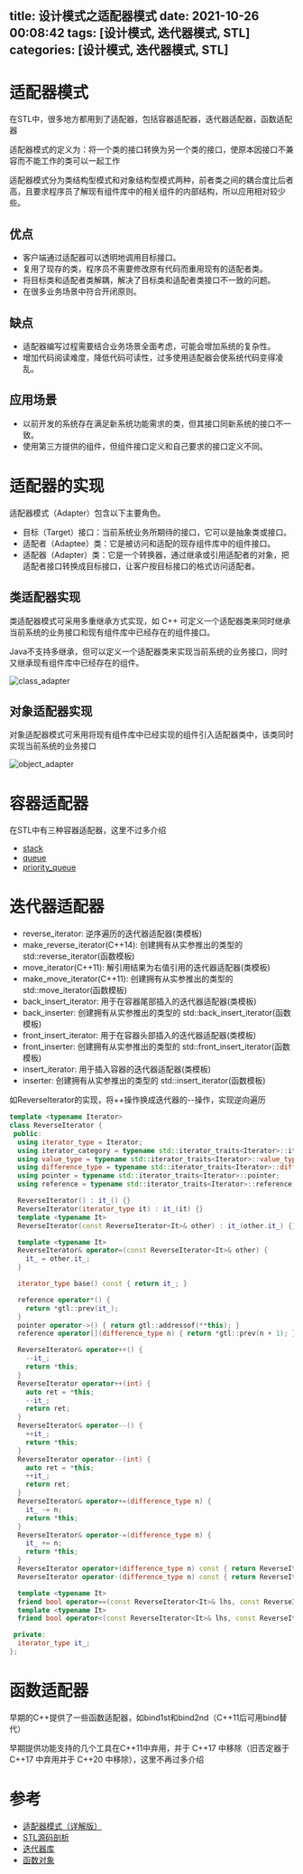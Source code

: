 title: 设计模式之适配器模式
date: 2021-10-26 00:08:42
tags: [设计模式, 迭代器模式, STL]
categories: [设计模式, 迭代器模式, STL]
---

# 适配器模式

在STL中，很多地方都用到了适配器，包括容器适配器，迭代器适配器，函数适配器

适配器模式的定义为：将一个类的接口转换为另一个类的接口，使原本因接口不兼容而不能工作的类可以一起工作

适配器模式分为类结构型模式和对象结构型模式两种，前者类之间的耦合度比后者高，且要求程序员了解现有组件库中的相关组件的内部结构，所以应用相对较少些。

## 优点

- 客户端通过适配器可以透明地调用目标接口。
- 复用了现存的类，程序员不需要修改原有代码而重用现有的适配者类。
- 将目标类和适配者类解耦，解决了目标类和适配者类接口不一致的问题。
- 在很多业务场景中符合开闭原则。

## 缺点

- 适配器编写过程需要结合业务场景全面考虑，可能会增加系统的复杂性。
- 增加代码阅读难度，降低代码可读性，过多使用适配器会使系统代码变得凌乱。

## 应用场景

- 以前开发的系统存在满足新系统功能需求的类，但其接口同新系统的接口不一致。
- 使用第三方提供的组件，但组件接口定义和自己要求的接口定义不同。

# 适配器的实现

适配器模式（Adapter）包含以下主要角色。

- 目标（Target）接口：当前系统业务所期待的接口，它可以是抽象类或接口。
- 适配者（Adaptee）类：它是被访问和适配的现存组件库中的组件接口。
- 适配器（Adapter）类：它是一个转换器，通过继承或引用适配者的对象，把适配者接口转换成目标接口，让客户按目标接口的格式访问适配者。

## 类适配器实现

类适配器模式可采用多重继承方式实现，如 C++ 可定义一个适配器类来同时继承当前系统的业务接口和现有组件库中已经存在的组件接口。

Java不支持多继承，但可以定义一个适配器类来实现当前系统的业务接口，同时又继承现有组件库中已经存在的组件。

![class_adapter](https://gwq5210.com/images/class_adapter.gif)

## 对象适配器实现

对象适配器模式可釆用将现有组件库中已经实现的组件引入适配器类中，该类同时实现当前系统的业务接口

![object_adapter](https://gwq5210.com/images/object_adapter.gif)

# 容器适配器

在STL中有三种容器适配器，这里不过多介绍

- [stack](/2021/10/26/STL容器之queue/)
- [queue](/2021/10/26/STL容器之stack/)
- [priority_queue](/2021/10/26/STL容器之priority-queue/)

# 迭代器适配器

- reverse_iterator: 逆序遍历的迭代器适配器(类模板)
- make_reverse_iterator(C++14): 创建拥有从实参推出的类型的 std::reverse_iterator(函数模板)
- move_iterator(C++11): 解引用结果为右值引用的迭代器适配器(类模板)
- make_move_iterator(C++11): 创建拥有从实参推出的类型的 std::move_iterator(函数模板)
- back_insert_iterator: 用于在容器尾部插入的迭代器适配器(类模板)
- back_inserter: 创建拥有从实参推出的类型的 std::back_insert_iterator(函数模板)
- front_insert_iterator: 用于在容器头部插入的迭代器适配器(类模板)
- front_inserter: 创建拥有从实参推出的类型的 std::front_insert_iterator(函数模板)
- insert_iterator: 用于插入容器的迭代器适配器(类模板)
- inserter: 创建拥有从实参推出的类型的 std::insert_iterator(函数模板)

如ReverseIterator的实现，将++操作换成迭代器的--操作，实现逆向遍历

```cpp
template <typename Iterator>
class ReverseIterator {
 public:
  using iterator_type = Iterator;
  using iterator_category = typename std::iterator_traits<Iterator>::iterator_category;
  using value_type = typename std::iterator_traits<Iterator>::value_type;
  using difference_type = typename std::iterator_traits<Iterator>::difference_type;
  using pointer = typename std::iterator_traits<Iterator>::pointer;
  using reference = typename std::iterator_traits<Iterator>::reference;

  ReverseIterator() : it_() {}
  ReverseIterator(iterator_type it) : it_(it) {}
  template <typename It>
  ReverseIterator(const ReverseIterator<It>& other) : it_(other.it_) {}

  template <typename It>
  ReverseIterator& operator=(const ReverseIterator<It>& other) {
    it_ = other.it_;
  }

  iterator_type base() const { return it_; }

  reference operator*() {
    return *gtl::prev(it_);
  }
  pointer operator->() { return gtl::addressof(**this); }
  reference operator[](difference_type n) { return *gtl::prev(n + 1); }

  ReverseIterator& operator++() {
    --it_;
    return *this;
  }
  ReverseIterator operator++(int) {
    auto ret = *this;
    --it_;
    return ret;
  }
  ReverseIterator& operator--() {
    ++it_;
    return *this;
  }
  ReverseIterator operator--(int) {
    auto ret = *this;
    ++it_;
    return ret;
  }
  ReverseIterator& operator+=(difference_type n) {
    it_ -= n;
    return *this;
  }
  ReverseIterator& operator-=(difference_type n) {
    it_ += n;
    return *this;
  }
  ReverseIterator operator+(difference_type n) const { return ReverseIterator(it_ - n); }
  ReverseIterator operator-(difference_type n) const { return ReverseIterator(it_ + n); }

  template <typename It>
  friend bool operator==(const ReverseIterator<It>& lhs, const ReverseIterator<It>& rhs);
  template <typename It>
  friend bool operator<(const ReverseIterator<It>& lhs, const ReverseIterator<It>& rhs);

 private:
  iterator_type it_;
};
```

# 函数适配器

早期的C++提供了一些函数适配器，如bind1st和bind2nd（C++11后可用bind替代）

早期提供功能支持的几个工具在C++11中弃用，并于 C++17 中移除（旧否定器于 C++17 中弃用并于 C++20 中移除），这里不再过多介绍

# 参考

- [适配器模式（详解版）](http://c.biancheng.net/view/1361.html)
- [STL源码剖析](https://item.jd.com/11821611.html)
- [迭代器库](https://zh.cppreference.com/w/cpp/iterator)
- [函数对象](https://zh.cppreference.com/w/cpp/utility/functional)